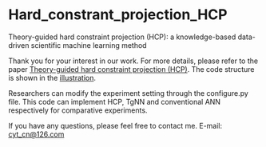 # Hard_constrant_projection_HCP
Theory-guided hard constraint projection (HCP): a knowledge-based data-driven scientific machine learning method

Thank you for your interest in our work.
For more details, please refer to the paper [Theory-guided hard constraint projection (HCP)](https://arxiv.org/abs/2012.06148).
The code structure is shown in the [illustration](https://github.com/YuntianChen/Hard_constrant_projection_HCP/blob/main/Code_structure.JPG).

Researchers can modify the experiment setting through the configure.py file. This code can implement HCP, TgNN and conventional ANN respectively for comparative experiments.

If you have any questions, please feel free to contact me.
E-mail: cyt_cn@126.com



